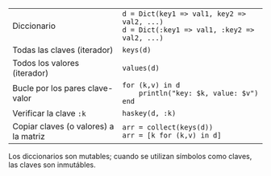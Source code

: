 
|                                |                                                                  |
| ------------------------------ | ---------------------------------------------------------------- |
| Diccionario | `d = Dict(key1 => val1, key2 => val2, ...)`<br>`d = Dict(:key1 => val1, :key2 => val2, ...)` |
| Todas las claves (iterador)            | `keys(d)`                                                        |
| Todos los valores (iterador)          | `values(d)`                                                      |
| Bucle por los pares clave-valor   | `for (k,v) in d`<br>`    println("key: $k, value: $v")`<br>`end` |
| Verificar la clave `:k`             | `haskey(d, :k)`                                                  |
| Copiar claves (o valores) a la matriz | `arr = collect(keys(d))`<br>`arr = [k for (k,v) in d]`           |

Los diccionarios son mutables; cuando se utilizan símbolos como claves, las claves son inmutábles.
